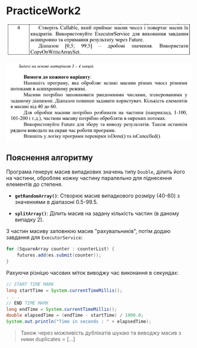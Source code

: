 # PracticeWork2

![task.png](task.png)

![requirements.png](requirements.png)

## Пояснення алгоритму

Програма генерує масив випадкових значень типу `Double`, ділить його на частини, обробляє кожну частину паралельно для піднесення елементів до степеня.


- **`getRandomArray()`**: Створює масив випадкового розміру (40-60) з значеннями в діапазоні 0.5-99.5.

- **`splitArray()`**: Ділить масив на задану кількість частин (в даному випадку 2).

З частин масиву заповнюю масив "рахувальників", потім додаю завдання для `ExecutorService`:

```java
for (SquareArray counter : counterList) {
    futures.add(es.submit(counter));
}
```
Рахуючи різніцю часових міток виводжу час виконання в секундах:
```java
// START TIME MARK
long startTime = System.currentTimeMillis();
. . .
// END TIME MARK
long endTime = System.currentTimeMillis();
double elapsedTime = (endTime - startTime) / 1000.0;
System.out.println("Time in seconds : " + elapsedTime);
```

>Також через можливість дублікатів шукаю та виводжу масив з ними
> duplicates = [...]


